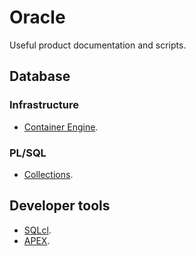 # Oracle

Useful product documentation and scripts.

## Database

### Infrastructure

* [Container Engine](./database/container-engine.md).

### PL/SQL

* [Collections](./database/collections.md).

## Developer tools

* [SQLcl](./sqlcl/sqlcl.md).
* [APEX](./apex/apex.md).
